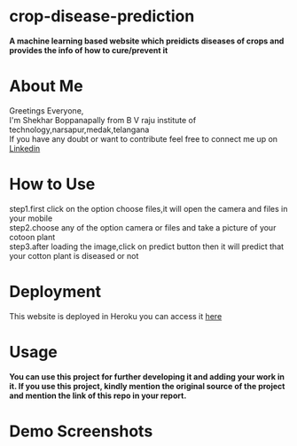 # crop-disease-prediction  
**A  machine learning based website which preidicts diseases of crops and provides the info of how to cure/prevent it**  

# About Me   
Greetings Everyone,    
I'm Shekhar Boppanapally from B V raju institute of technology,narsapur,medak,telangana    
If you have any doubt or want to contribute feel free to connect  me up on [Linkedin](https://www.linkedin.com/in/shekhar-boppanapally-647a281bb/)  

# How to Use    
step1.first click on the option choose files,it will open the camera and files in your mobile  
step2.choose any of the option camera or files and take a picture of your cotoon plant  
step3.after loading the image,click on predict button then it will predict that your cotton plant is diseased or not

# Deployment   
This website is deployed in Heroku you can access it [here](https://crop-disease-prediction-1.herokuapp.com/)   
# Usage  
**You can use this project for further developing it and adding your work in it. If you use this project, kindly mention the original source of the project and mention the link of this repo in your report.**
# Demo Screenshots 
